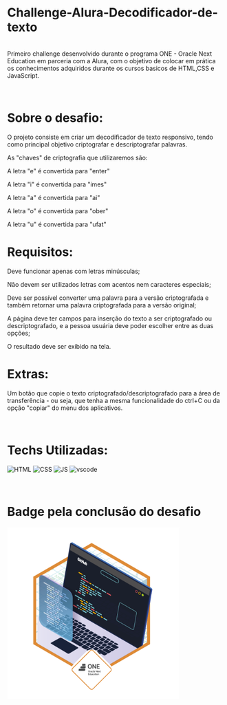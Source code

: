 # Challenge-Alura-Decodificador-de-texto
<br> Primeiro challenge desenvolvido durante o programa ONE - Oracle Next Education em parceria com a Alura, com o objetivo de colocar em prática os conhecimentos adquiridos durante os cursos basicos de HTML,CSS e JavaScript.</br>

# <br>**Sobre o desafio:**</br>
O projeto consiste em criar um decodificador de texto responsivo, tendo como principal objetivo criptografar e descriptografar palavras.

 As "chaves" de criptografia que utilizaremos são:

A letra "e" é convertida para "enter"

A letra "i" é convertida para "imes"

A letra "a" é convertida para "ai"

A letra "o" é convertida para "ober"

A letra "u" é convertida para "ufat"

# **Requisitos:**

Deve funcionar apenas com letras minúsculas;

Não devem ser utilizados letras com acentos nem caracteres especiais;

Deve ser possível converter uma palavra para a versão criptografada e também retornar uma palavra criptografada para a versão original;

A página deve ter campos para inserção do texto a ser criptografado ou descriptografado, e a pessoa usuária deve poder escolher entre as duas opções;

O resultado deve ser exibido na tela. </br>

# **Extras:**
Um botão que copie o texto criptografado/descriptografado para a área de transferência - ou seja, que tenha a mesma funcionalidade do ctrl+C ou da opção "copiar" do menu dos aplicativos.

# <br>**Techs Utilizadas:**</br>

<img alt="HTML" height="50"  src="https://cdn2.iconfinder.com/data/icons/designer-skills/128/code-programming-html-markup-develop-layout-language-512.png"> <img alt="CSS" height="50" src="https://cdn2.iconfinder.com/data/icons/designer-skills/128/code-programming-css-style-develop-layout-language-512.png"> <img alt="JS" height="50" src="https://cdn2.iconfinder.com/data/icons/designer-skills/128/code-programming-javascript-software-develop-command-language-256.png"> <img alt="vscode" height="40" width="" src="https://cdn.jsdelivr.net/gh/devicons/devicon/icons/vscode/vscode-original.svg"/>

# <br> **Badge pela conclusão do desafio** </br>

<img width="400" heigth="400" src="img/badge.png">

